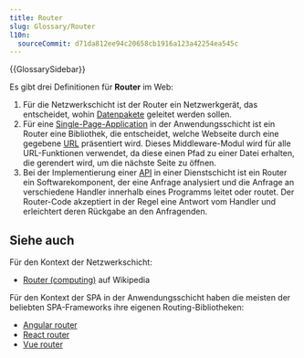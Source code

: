 ```yaml
---
title: Router
slug: Glossary/Router
l10n:
  sourceCommit: d71da812ee94c20658cb1916a123a42254ea545c
---
```


{{GlossarySidebar}}

Es gibt drei Definitionen für **Router** im Web:

1. Für die Netzwerkschicht ist der Router ein Netzwerkgerät, das entscheidet, wohin [Datenpakete](/de/docs/Glossary/Packet) geleitet werden sollen.
2. Für eine [Single-Page-Application](/de/docs/Glossary/SPA) in der Anwendungsschicht ist ein Router eine Bibliothek, die entscheidet, welche Webseite durch eine gegebene [URL](/de/docs/Glossary/URL) präsentiert wird. Dieses Middleware-Modul wird für alle URL-Funktionen verwendet, da diese einen Pfad zu einer Datei erhalten, die gerendert wird, um die nächste Seite zu öffnen.
3. Bei der Implementierung einer [API](/de/docs/Glossary/API) in einer Dienstschicht ist ein Router ein Softwarekomponent, der eine Anfrage analysiert und die Anfrage an verschiedene Handler innerhalb eines Programms leitet oder routet. Der Router-Code akzeptiert in der Regel eine Antwort vom Handler und erleichtert deren Rückgabe an den Anfragenden.

## Siehe auch

Für den Kontext der Netzwerkschicht:

- [Router (computing)](<https://en.wikipedia.org/wiki/Router_(computing)>) auf Wikipedia

Für den Kontext der SPA in der Anwendungsschicht haben die meisten der beliebten SPA-Frameworks ihre eigenen Routing-Bibliotheken:

- [Angular router](https://angular.io/guide/router)
- [React router](https://reactrouter.com/)
- [Vue router](https://router.vuejs.org/)
